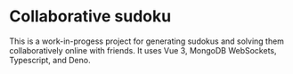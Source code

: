 # Collaborative sudoku

This is a work-in-progess project for generating sudokus and solving them collaboratively online with friends. It uses Vue 3, MongoDB WebSockets, Typescript, and Deno.
